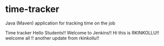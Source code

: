 # time-tracker
Java (Maven) application for tracking time on the job

Time tracker
Hello Students!!
Welcome to Jenkins!!
Hi this is RKINKOLLU!!
welcome all !!
another update from rkinkollu!!




